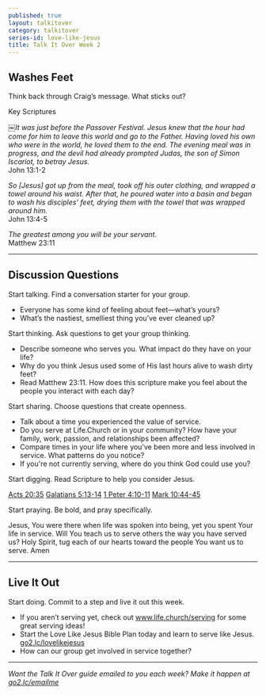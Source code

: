 ```yaml
---
published: true
layout: talkitover
category: talkitover
series-id: love-like-jesus
title: Talk It Over Week 2
---
```


## Washes Feet

<p class="lead">Think back through Craig’s message. What sticks out?</p> 

Key Scriptures

￼_It was just before the Passover Festival. Jesus knew that the hour had come for him to leave this world and go to the Father. Having loved his own who were in the world, he loved them to the end. The evening meal was in progress, and the devil had already prompted Judas, the son of Simon Iscariot, to betray Jesus._  
John 13:1-2  

_So [Jesus] got up from the meal, took off his outer clothing, and wrapped a towel around his waist. After that, he poured water into a basin and began to wash his disciples’ feet, drying them with the towel that was wrapped around him._  
John 13:4-5  

_The greatest among you will be your servant._  
Matthew 23:11  

* * *

## Discussion Questions
<p class="lead">Start talking. Find a conversation starter for your group.</p> 

* Everyone has some kind of feeling about feet—what’s yours?
* What’s the nastiest, smelliest thing you’ve ever cleaned up?

<p class="lead">Start thinking. Ask questions to get your group thinking.</p> 

* Describe someone who serves you. What impact do they have on your life?
* Why do you think Jesus used some of His last hours alive to wash dirty feet?
* Read Matthew 23:11. How does this scripture make you feel about the people you interact with each day?
 
<p class="lead">Start sharing. Choose questions that create openness.</p> 

* Talk about a time you experienced the value of service.
* Do you serve at Life.Church or in your community? How have your family, work, passion, and relationships been affected?
* Compare times in your life where you’ve been more and less involved in service. What patterns do you notice?
* If you're not currently serving, where do you think God could use you?

<p class="lead">Start digging. Read Scripture to help you consider Jesus.</p> 

[Acts 20:35](https://www.bible.com/bible/111/act.20.35.niv) [Galatians 5:13-14](https://www.bible.com/bible/111/gal.5.13-14.niv) [1 Peter 4:10-11](https://www.bible.com/bible/111/1pe.4.10-11.niv) [Mark 10:44-45](https://www.bible.com/bible/111/mar.10.44-45.niv)

<p class="lead">Start praying. Be bold, and pray specifically.</p> 

Jesus, You were there when life was spoken into being, yet you spent Your life in service. Will You teach us to serve others the way you have served us? Holy Spirit, tug each of our hearts toward the people You want us to serve. Amen

* * *

## Live It Out
<p class="lead">Start doing. Commit to a step and live it out this week.</p>

* If you aren’t serving yet, check out www.life.church/serving for some great serving ideas!
* Start the Love Like Jesus Bible Plan today and learn to serve like Jesus. [go2.lc/lovelikejesus](https://www.bible.com/reading-plans/2391-love-like-jesus)
* How can our group get involved in service together?

* * *

_Want the Talk It Over guide emailed to you each week? Make it happen at [go2.lc/emailme](http://info.life.church/talkitover)_
